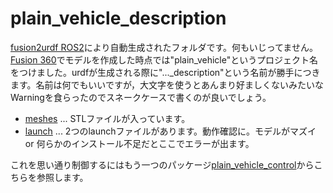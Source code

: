 # plain_vehicle_description

[fusion2urdf ROS2](https://github.com/dheena2k2/fusion2urdf-ros2)により自動生成されたフォルダです。何もいじってません。  
[Fusion 360](https://www.autodesk.co.jp/campaigns/design-now)でモデルを作成した時点では"plain_vehicle"というプロジェクト名をつけました。urdfが生成される際に"..._description"という名前が勝手につきます。名前は何でもいいですが，大文字を使うとあんまり好ましくないみたいなWarningを食らったのでスネークケースで書くのが良いでしょう。  

* [meshes](meshes) ... STLファイルが入っています。
* [launch](launch) ... 2つのlaunchファイルがあります。動作確認に。モデルがマズイ or 何らかのインストール不足だとここでエラーが出ます。

これを思い通り制御するにはもう一つのパッケージ[plain_vehicle_control](../plain_vehicle_control)からこちらを参照します。
